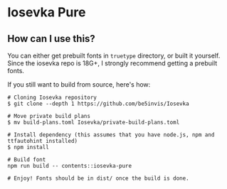 # Iosevka Pure

## How can I use this?
You can either get prebuilt fonts in `truetype` directory, or built it yourself.
Since the iosevka repo is 18G+, I strongly recommend getting a prebuilt fonts.

If you still want to build from source, here's how:
```
# Cloning Iosevka repository
$ git clone --depth 1 https://github.com/be5invis/Iosevka

# Move private build plans
$ mv build-plans.toml Iosevka/private-build-plans.toml

# Install dependency (this assumes that you have node.js, npm and ttfautohint installed)
$ npm install

# Build font
npm run build -- contents::iosevka-pure

# Enjoy! Fonts should be in dist/ once the build is done.
```

